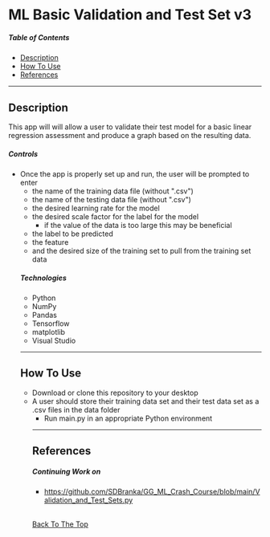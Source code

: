 # ML Basic Validation and Test Set v3

##### Table of Contents

- [Description](#description)
- [How To Use](#how-to-use)
- [References](#references)

---

<!-- <p float="center">
    <img src="https://github.com/SDBranka/US_States_Game/blob/main/Resources/Game_Start_screenshot.png" width=45% height= 315 alt="game start image"/>
    <img src="https://github.com/SDBranka/US_States_Game/blob/main/Resources/Game_Play_screenshot.png" width=45% alt="game play image"/>
</p> -->

## Description

This app will will allow a user to validate their test model for a basic linear regression assessment and produce a graph based on the resulting data. 

##### Controls

<ul>
    <li>Once the app is properly set up and run, the user will be prompted to enter<ul>
        <li>the name of the training data file (without ".csv")</li>
        <li>the name of the testing data file (without ".csv")</li>            
        <li>the desired learning rate for the model</li>
        <li>the desired scale factor for the label for the model<ul>
            <li>if the value of the data is too large this may be beneficial</li></ul>
        </li>
        <li>the label to be predicted</li>
        <li>the feature</li>
        <li>and the desired size of the training set to pull from the training set data</li>
</ul>

##### Technologies

- Python
- NumPy
- Pandas
- Tensorflow
- matplotlib
- Visual Studio

---

## How To Use

<ul>
    <li>Download or clone this repository to your desktop</li>
    <li>A user should store their training data set and their test data set as a .csv files in the data folder<ul>
    <li>Run main.py in an appropriate Python environment</li>
</ul>

---

## References

##### Continuing Work on
- https://github.com/SDBranka/GG_ML_Crash_Course/blob/main/Validation_and_Test_Sets.py

\
[Back To The Top](#ml-basic-validation-and-test-set-v3)